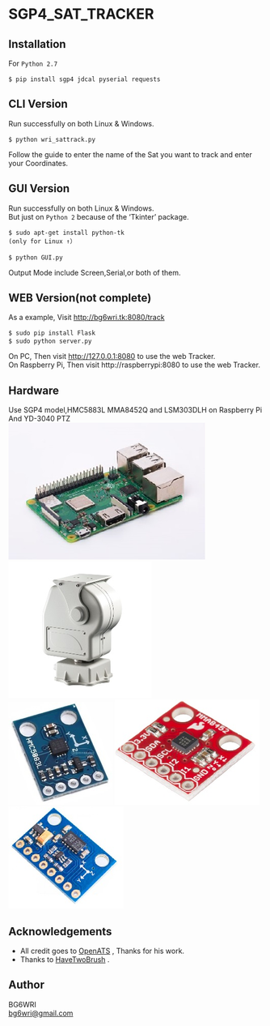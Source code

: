 # SGP4_SAT_TRACKER

## Installation
For ```Python 2.7```
```
$ pip install sgp4 jdcal pyserial requests
```


## CLI Version
Run successfully on both Linux & Windows.  
```
$ python wri_sattrack.py
```
Follow the guide to enter the name of the Sat you want to track and enter your Coordinates.  


## GUI Version
Run successfully on both Linux & Windows.   
But just on ```Python 2``` because of the ‘Tkinter’ package.  
```
$ sudo apt-get install python-tk
(only for Linux ↑）

$ python GUI.py
```
Output Mode include Screen,Serial,or both of them.  

## WEB Version(not complete)
As a example, Visit http://bg6wri.tk:8080/track  
```
$ sudo pip install Flask
$ sudo python server.py
```
On PC, Then visit http://127.0.0.1:8080 to use the web Tracker.  
On Raspberry Pi, Then visit http://raspberrypi:8080 to use the web Tracker.  

## Hardware
Use SGP4 model,HMC5883L MMA8452Q and LSM303DLH on Raspberry Pi  
And YD-3040 PTZ  
![avatar](/image/RPi.jpg)
![avatar](/image/YD-3040.jpg)  
![avatar](/image/HMC5883L.jpg)
![avatar](/image/MMA8452Q.jpg)
![avatar](/image/LSM303DLH.jpg)  
## Acknowledgements

- All credit goes to [OpenATS](https://github.com/OpenATS) , Thanks for his work.
- Thanks to [HaveTwoBrush](https://github.com/HaveTwoBrush) .


## Author
BG6WRI  
 <bg6wri@gmail.com>  

